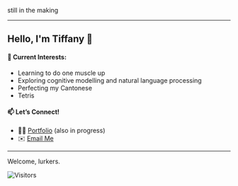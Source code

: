 still in the making

---

## Hello, I'm Tiffany 💃 
#### 🚀 **Current Interests**: 
  - Learning to do one muscle up
  - Exploring cognitive modelling and natural language processing
  - Perfecting my Cantonese
  - Tetris

#### 📫 **Let’s Connect!** 
- 🙅‍♀️ [Portfolio](https://tetr.io/) (also in progress)  <!---🌐-->
- ✉️ [Email Me](mailto:tiffanymchu@gmail.com)

---

Welcome, lurkers.

![Visitors](https://api.visitorbadge.io/api/visitors?path=https%3A%2F%2Fgithub.com%2Ftiffchu%2Ftiffchu%2Fedit%2Fmain%2FREADME.md&label=visitors&countColor=%23263759)
